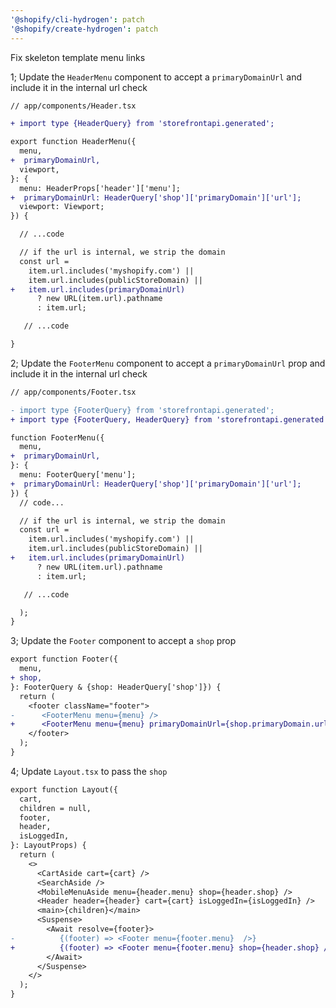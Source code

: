 ```yaml
---
'@shopify/cli-hydrogen': patch
'@shopify/create-hydrogen': patch
---
```


Fix skeleton template menu links

1; Update the `HeaderMenu` component to accept a `primaryDomainUrl` and include
it in the internal url check

```diff
// app/components/Header.tsx

+ import type {HeaderQuery} from 'storefrontapi.generated';

export function HeaderMenu({
  menu,
+  primaryDomainUrl,
  viewport,
}: {
  menu: HeaderProps['header']['menu'];
+  primaryDomainUrl: HeaderQuery['shop']['primaryDomain']['url'];
  viewport: Viewport;
}) {

  // ...code

  // if the url is internal, we strip the domain
  const url =
    item.url.includes('myshopify.com') ||
    item.url.includes(publicStoreDomain) ||
+   item.url.includes(primaryDomainUrl)
      ? new URL(item.url).pathname
      : item.url;

   // ...code

}
```

2; Update the `FooterMenu` component to accept a `primaryDomainUrl` prop and include
it in the internal url check

```diff
// app/components/Footer.tsx

- import type {FooterQuery} from 'storefrontapi.generated';
+ import type {FooterQuery, HeaderQuery} from 'storefrontapi.generated';

function FooterMenu({
  menu,
+  primaryDomainUrl,
}: {
  menu: FooterQuery['menu'];
+  primaryDomainUrl: HeaderQuery['shop']['primaryDomain']['url'];
}) {
  // code...

  // if the url is internal, we strip the domain
  const url =
    item.url.includes('myshopify.com') ||
    item.url.includes(publicStoreDomain) ||
+   item.url.includes(primaryDomainUrl)
      ? new URL(item.url).pathname
      : item.url;

   // ...code

  );
}
```

3; Update the `Footer` component to accept a `shop` prop

```diff
export function Footer({
  menu,
+ shop,
}: FooterQuery & {shop: HeaderQuery['shop']}) {
  return (
    <footer className="footer">
-      <FooterMenu menu={menu} />
+      <FooterMenu menu={menu} primaryDomainUrl={shop.primaryDomain.url} />
    </footer>
  );
}
```

4; Update `Layout.tsx` to pass the `shop`

```diff
export function Layout({
  cart,
  children = null,
  footer,
  header,
  isLoggedIn,
}: LayoutProps) {
  return (
    <>
      <CartAside cart={cart} />
      <SearchAside />
      <MobileMenuAside menu={header.menu} shop={header.shop} />
      <Header header={header} cart={cart} isLoggedIn={isLoggedIn} />
      <main>{children}</main>
      <Suspense>
        <Await resolve={footer}>
-          {(footer) => <Footer menu={footer.menu}  />}
+          {(footer) => <Footer menu={footer.menu} shop={header.shop} />}
        </Await>
      </Suspense>
    </>
  );
}
```
